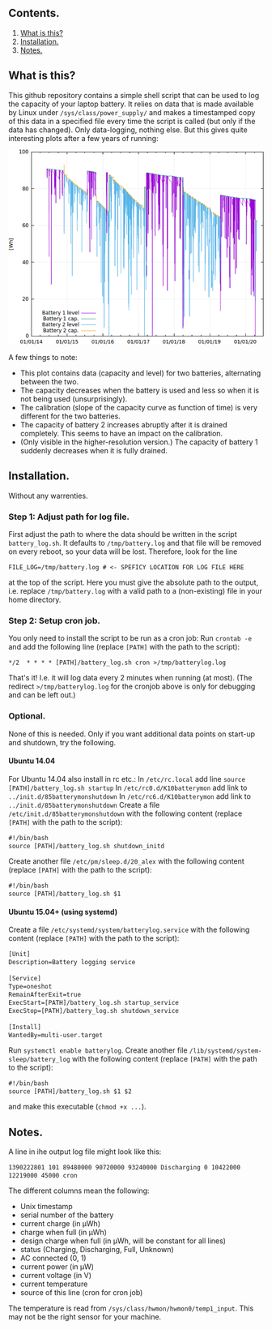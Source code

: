 ## Contents.
1. [What is this?](#what-is-this)
2. [Installation.](#installation)
3. [Notes.](#notes)

## What is this?
This github repository contains a simple shell script that can be used to log the capacity of your laptop battery. It relies on data that is made available by Linux under `/sys/class/power_supply/` and makes a timestamped copy of this data in a specified file every time the script is called (but only if the data has changed). Only data-logging, nothing else. But this gives quite interesting plots after a few years of running:

[![Plot of battery.log with gnuplot](battery_small.png)](battery_large.png)

A few things to note:
* This plot contains data (capacity and level) for two batteries, alternating between the two.
* The capacity decreases when the battery is used and less so when it is not being used (unsurprisingly).
* The calibration (slope of the capacity curve as function of time) is very different for the two batteries.
* The capacity of battery 2 increases abruptly after it is drained completely. This seems to have an impact on the calibration.
* (Only visible in the higher-resolution version.) The capacity of battery 1 suddenly decreases when it is fully drained.

## Installation.
Without any warrenties.

### Step 1: Adjust path for log file.
First adjust the path to where the data should be written in the script `battery_log.sh`. It defaults to `/tmp/battery.log` and that file will be removed on every reboot, so your data will be lost. Therefore, look for the line
```
FILE_LOG=/tmp/battery.log # <- SPEFICY LOCATION FOR LOG FILE HERE
```
at the top of the script. Here you must give the absolute path to the output, i.e. replace `/tmp/battery.log` with a valid path to a (non-existing) file in your home directory.

### Step 2: Setup cron job.
You only need to install the script to be run as a cron job: 
Run `crontab -e` and add the following line (replace `[PATH]` with the path to the script):
```
*/2  * * * * [PATH]/battery_log.sh cron >/tmp/batterylog.log
```
That's it! I.e. it will log data every 2 minutes when running (at most). (The redirect `>/tmp/batterylog.log` for the cronjob above is only for debugging and can be left out.)


### Optional.
None of this is needed. Only if you want additional data points on start-up and shutdown, try the following.

#### Ubuntu 14.04
For Ubuntu 14.04 also install in rc etc.:
In `/etc/rc.local` add line 
`source [PATH]/battery_log.sh startup`
In `/etc/rc0.d/K10batterymon` add link to `../init.d/85batterymonshutdown`
In `/etc/rc6.d/K10batterymon` add link to `../init.d/85batterymonshutdown`
Create a file `/etc/init.d/85batterymonshutdown` with the following content (replace `[PATH]` with the path to the script):
```
#!/bin/bash
source [PATH]/battery_log.sh shutdown_initd
```
Create another file `/etc/pm/sleep.d/20_alex` with the following content (replace `[PATH]` with the path to the script):
```
#!/bin/bash
source [PATH]/battery_log.sh $1
```

#### Ubuntu 15.04+ (using systemd)
Create a file `/etc/systemd/system/batterylog.service` with the following content (replace `[PATH]` with the path to the script):
```
[Unit]
Description=Battery logging service

[Service]
Type=oneshot
RemainAfterExit=true
ExecStart=[PATH]/battery_log.sh startup_service
ExecStop=[PATH]/battery_log.sh shutdown_service

[Install]
WantedBy=multi-user.target
```
Run `systemctl enable batterylog`.
Create another file `/lib/systemd/system-sleep/battery_log` with the following content (replace `[PATH]` with the path to the script):
```
#!/bin/bash
source [PATH]/battery_log.sh $1 $2
```
and make this executable (`chmod +x ...`).

## Notes.
A line in ihe output log file might look like this:
```
1390222801 101 89480000 90720000 93240000 Discharging 0 10422000 12219000 45000 cron
```
The different columns mean the following:
* Unix timestamp
* serial number of the battery
* current charge (in µWh)
* charge when full (in µWh)
* design charge when full (in µWh, will be constant for all lines)
* status (Charging, Discharging, Full, Unknown)
* AC connected (0, 1)
* current power (in µW)
* current voltage (in V)
* current temperature
* source of this line (cron for cron job)

The temperature is read from `/sys/class/hwmon/hwmon0/temp1_input`. This may not be the right sensor for your machine. 

